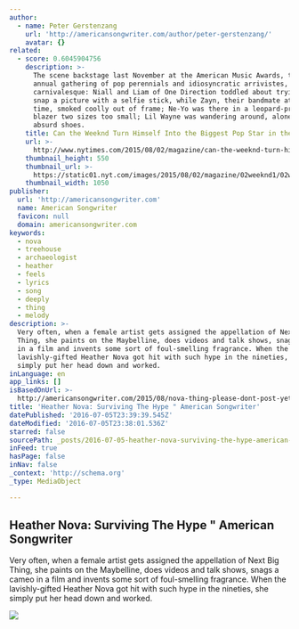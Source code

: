 ```yaml
---
author:
  - name: Peter Gerstenzang
    url: 'http://americansongwriter.com/author/peter-gerstenzang/'
    avatar: {}
related:
  - score: 0.6045904756
    description: >-
      The scene backstage last November at the American Music Awards, that
      annual gathering of pop perennials and idiosyncratic arrivistes, was
      carnivalesque: Niall and Liam of One Direction toddled about trying to
      snap a picture with a selfie stick, while Zayn, their bandmate at the
      time, smoked coolly out of frame; Ne-Yo was there in a leopard-­print
      blazer two sizes too small; Lil Wayne was wandering around, alone, wearing
      absurd shoes.
    title: Can the Weeknd Turn Himself Into the Biggest Pop Star in the World?
    url: >-
      http://www.nytimes.com/2015/08/02/magazine/can-the-weeknd-turn-himself-into-the-biggest-pop-star-in-the-world.html
    thumbnail_height: 550
    thumbnail_url: >-
      https://static01.nyt.com/images/2015/08/02/magazine/02weeknd1/02weeknd1-facebookJumbo-v2.jpg
    thumbnail_width: 1050
publisher:
  url: 'http://americansongwriter.com'
  name: American Songwriter
  favicon: null
  domain: americansongwriter.com
keywords:
  - nova
  - treehouse
  - archaeologist
  - heather
  - feels
  - lyrics
  - song
  - deeply
  - thing
  - melody
description: >-
  Very often, when a female artist gets assigned the appellation of Next Big
  Thing, she paints on the Maybelline, does videos and talk shows, snags a cameo
  in a film and invents some sort of foul-smelling fragrance. When the
  lavishly-gifted Heather Nova got hit with such hype in the nineties, she
  simply put her head down and worked.
inLanguage: en
app_links: []
isBasedOnUrl: >-
  http://americansongwriter.com/2015/08/nova-thing-please-dont-post-yet-needs-help/
title: 'Heather Nova: Surviving The Hype " American Songwriter'
datePublished: '2016-07-05T23:39:39.545Z'
dateModified: '2016-07-05T23:38:01.536Z'
starred: false
sourcePath: _posts/2016-07-05-heather-nova-surviving-the-hype-american-songwriter.md
inFeed: true
hasPage: false
inNav: false
_context: 'http://schema.org'
_type: MediaObject

---
```

<article style=""><h1>Heather Nova: Surviving The Hype " American Songwriter</h1><p>Very often, when a female artist gets assigned the appellation of Next Big Thing, she paints on the Maybelline, does videos and talk shows, snags a cameo in a film and invents some sort of foul-smelling fragrance. When the lavishly-gifted Heather Nova got hit with such hype in the nineties, she simply put her head down and worked.</p><img src="https://cdn.americansongwriter.com/wp-content/uploads/2015/07/hn.jpg?e949cd" /></article>